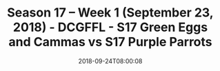 ---
title: Season 17 – Week 1 (September 23, 2018) - DCGFFL - S17 Green Eggs and Cammas
  vs S17 Purple Parrots
teams-score:
- team: _teams/s17-kelly-green.md
  score:
- team: _teams/s17-purple.md
  score: 13
mvp: TBD
game-ball: TBD
season: 17
week: 1
date: '2018-09-24T08:00:08'
pageid: season-17-week-1-september-23-2018-6694-vs-6703
---